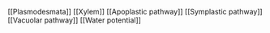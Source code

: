 [[Plasmodesmata]]
[[Xylem]]
[[Apoplastic pathway]]
[[Symplastic pathway]]
[[Vacuolar pathway]]
[[Water potential]]
